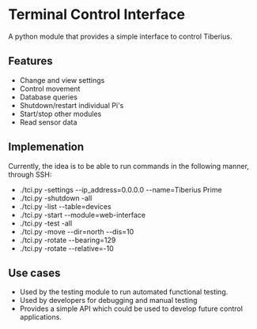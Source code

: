 # Terminal Control Interface
A python module that provides a simple interface to control Tiberius.
## Features
- Change and view settings
- Control movement
- Database queries
- Shutdown/restart individual Pi's
- Start/stop other modules
- Read sensor data

## Implemenation
Currently, the idea is to be able to run commands in the following manner, through SSH:
- ./tci.py -settings --ip_address=0.0.0.0 --name=Tiberius Prime
- ./tci.py -shutdown -all
- ./tci.py -list --table=devices
- ./tci.py -start --module=web-interface
- ./tci.py -test -all
- ./tci.py -move --dir=north --dis=10
- ./tci.py -rotate --bearing=129
- ./tci.py -rotate --relative=-10

## Use cases
- Used by the testing module to run automated functional testing.
- Used by developers for debugging and manual testing
- Provides a simple API which could be used to develop future control applications.
